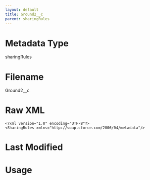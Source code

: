 ```yaml
---
layout: default
title: Ground2__c
parent: sharingRules
---
```

# Metadata Type
sharingRules


# Filename 
Ground2__c


# Raw XML
```
<?xml version="1.0" encoding="UTF-8"?>
<SharingRules xmlns="http://soap.sforce.com/2006/04/metadata"/>
```


# Last Modified


# Usage
